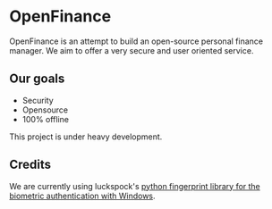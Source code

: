 # OpenFinance
OpenFinance is an attempt to build an open-source personal finance manager. We aim to offer a very secure and user oriented service.

## Our goals
- Security
- Opensource
- 100% offline

This project is under heavy development.

## Credits
We are currently using luckspock's [python fingerprint library for the biometric authentication with Windows](https://github.com/luspock/FingerPrint).
